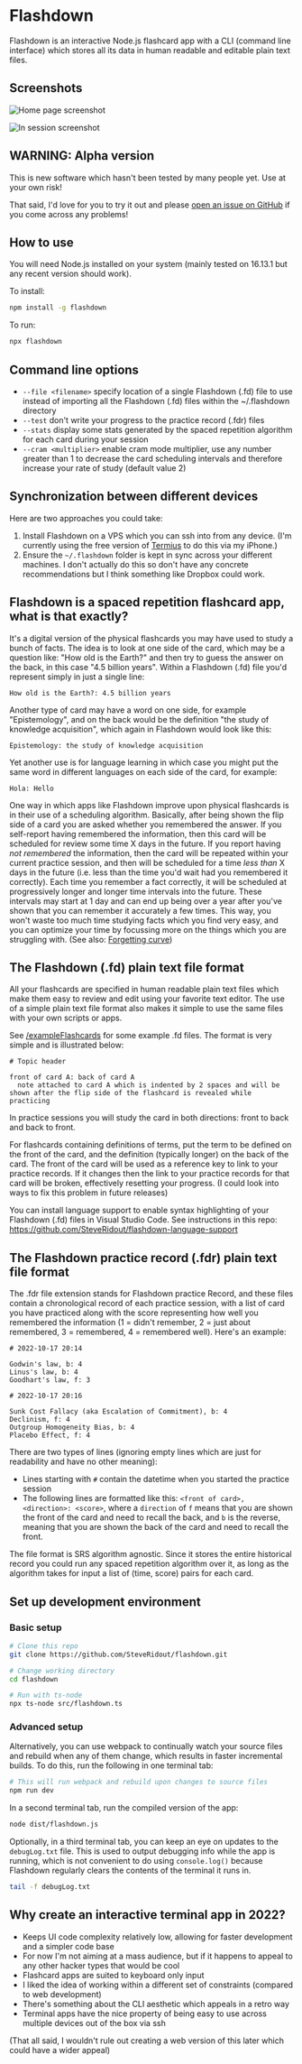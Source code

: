# Flashdown

Flashdown is an interactive Node.js flashcard app with a CLI (command line interface) which stores all its data in human readable and editable plain text files.

## Screenshots

![Home page screenshot](https://github.com/SteveRidout/flashdown/blob/master/docs/images/screenshotHome.png)

![In session screenshot](https://github.com/SteveRidout/flashdown/blob/master/docs/images/screenshotSession.png)

## WARNING: Alpha version

This is new software which hasn't been tested by many people yet. Use at your own risk!

That said, I'd love for you to try it out and please [open an issue on GitHub](https://github.com/SteveRidout/flashdown/issues) if you come across any problems!

## How to use

You will need Node.js installed on your system (mainly tested on 16.13.1 but any recent version should work).

To install:

```sh
npm install -g flashdown
```

To run:

```sh
npx flashdown
```

## Command line options

- `--file <filename>` specify location of a single Flashdown (.fd) file to use instead of importing all the Flashdown (.fd) files within the ~/.flashdown directory
- `--test` don't write your progress to the practice record (.fdr) files
- `--stats` display some stats generated by the spaced repetition algorithm for each card during your session
- `--cram <multiplier>` enable cram mode multiplier, use any number greater than 1 to decrease the card scheduling intervals and therefore increase your rate of study (default value 2)

## Synchronization between different devices

Here are two approaches you could take:

1. Install Flashdown on a VPS which you can ssh into from any device. (I'm currently using the free version of [Termius](https://termius.com/) to do this via my iPhone.)
2. Ensure the `~/.flashdown` folder is kept in sync across your different machines. I don't actually do this so don't have any concrete recommendations but I think something like Dropbox could work.

## Flashdown is a spaced repetition flashcard app, what is that exactly?

It's a digital version of the physical flashcards you may have used to study a bunch of facts. The idea is to look at one side of the card, which may be a question like: "How old is the Earth?" and then try to guess the answer on the back, in this case "4.5 billion years". Within a Flashdown (.fd) file you'd represent simply in just a single line:

```fd
How old is the Earth?: 4.5 billion years
```

Another type of card may have a word on one side, for example "Epistemology", and on the back would be the definition "the study of knowledge acquisition", which again in Flashdown would look like this:

```fd
Epistemology: the study of knowledge acquisition
```

Yet another use is for language learning in which case you might put the same word in different languages on each side of the card, for example:

```fd
Hola: Hello
```

One way in which apps like Flashdown improve upon physical flashcards is in their use of a scheduling algorithm. Basically, after being shown the flip side of a card you are asked whether you remembered the answer. If you self-report having remembered the information, then this card will be scheduled for review some time X days in the future. If you report having _not remembered_ the information, then the card will be repeated within your current practice session, and then will be scheduled for a time _less than_ X days in the future (i.e. less than the time you'd wait had you remembered it correctly). Each time you remember a fact correctly, it will be scheduled at progressively longer and longer time intervals into the future. These intervals may start at 1 day and can end up being over a year after you've shown that you can remember it accurately a few times. This way, you won't waste too much time studying facts which you find very easy, and you can optimize your time by focussing more on the things which you are struggling with. (See also: [Forgetting curve](https://en.wikipedia.org/wiki/Forgetting_curve))

## The Flashdown (.fd) plain text file format

All your flashcards are specified in human readable plain text files which make them easy to review and edit using your favorite text editor. The use of a simple plain text file format also makes it simple to use the same files with your own scripts or apps.

See [/exampleFlashcards](/exampleFlashcards) for some example .fd files. The format is very simple and is illustrated below:

```fd
# Topic header

front of card A: back of card A
  note attached to card A which is indented by 2 spaces and will be shown after the flip side of the flashcard is revealed while practicing
```

In practice sessions you will study the card in both directions: front to back and back to front.

For flashcards containing definitions of terms, put the term to be defined on the front of the card, and the definition (typically longer) on the back of the card. The front of the card will be used as a reference key to link to your practice records. If it changes then the link to your practice records for that card will be broken, effectively resetting your progress. (I could look into ways to fix this problem in future releases)

You can install language support to enable syntax highlighting of your Flashdown (.fd) files in Visual Studio Code. See instructions in this repo: https://github.com/SteveRidout/flashdown-language-support

## The Flashdown practice record (.fdr) plain text file format

The .fdr file extension stands for Flashdown practice Record, and these files contain a chronological record of each practice session, with a list of card you have practiced along with the score representing how well you remembered the information (1 = didn't remember, 2 = just about remembered, 3 = remembered, 4 = remembered well). Here's an example:

```fd
# 2022-10-17 20:14

Godwin's law, b: 4
Linus's law, b: 4
Goodhart's law, f: 3

# 2022-10-17 20:16

Sunk Cost Fallacy (aka Escalation of Commitment), b: 4
Declinism, f: 4
Outgroup Homogeneity Bias, b: 4
Placebo Effect, f: 4
```

There are two types of lines (ignoring empty lines which are just for readability and have no other meaning):

- Lines starting with `#` contain the datetime when you started the practice session
- The following lines are formatted like this: `<front of card>, <direction>: <score>`, where a `direction` of `f` means that you are shown the front of the card and need to recall the back, and `b` is the reverse, meaning that you are shown the back of the card and need to recall the front.

The file format is SRS algorithm agnostic. Since it stores the entire historical record you could run any spaced repetition algorithm over it, as long as the algorithm takes for input a list of (time, score) pairs for each card.

## Set up development environment

### Basic setup

```sh
# Clone this repo
git clone https://github.com/SteveRidout/flashdown.git

# Change working directory
cd flashdown

# Run with ts-node
npx ts-node src/flashdown.ts
```

### Advanced setup

Alternatively, you can use webpack to continually watch your source files and rebuild when any of them change, which results in faster incremental builds. To do this, run the following in one terminal tab:

```sh
# This will run webpack and rebuild upon changes to source files
npm run dev
```

In a second terminal tab, run the compiled version of the app:

```sh
node dist/flashdown.js
```

Optionally, in a third terminal tab, you can keep an eye on updates to the `debugLog.txt` file. This is used to output debugging info while the app is running, which is not convenient to do using `console.log()` because Flashdown regularly clears the contents of the terminal it runs in.

```sh
tail -f debugLog.txt
```

## Why create an interactive terminal app in 2022?

- Keeps UI code complexity relatively low, allowing for faster development and a simpler code base
- For now I'm not aiming at a mass audience, but if it happens to appeal to any other hacker types that would be cool
- Flashcard apps are suited to keyboard only input
- I liked the idea of working within a different set of constraints (compared to web development)
- There's something about the CLI aesthetic which appeals in a retro way
- Terminal apps have the nice property of being easy to use across multiple devices out of the box via ssh

(That all said, I wouldn't rule out creating a web version of this later which could have a wider appeal)
